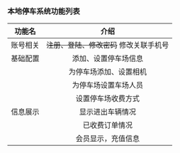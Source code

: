 ### 本地停车系统功能列表

|功能名|介绍|
|:----:|:----:|
|账号相关|~~注册、登陆、修改密码~~ 修改关联手机号|
|基础配置|添加、设置停车场信息|
||为停车场添加、设置相机|
||为停车场设置车场人员|
||设置停车场收费方式|
|信息展示|显示进出车辆情况|
||已收费订单情况|
||会员显示，充值信息|